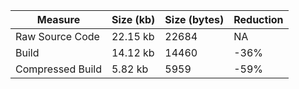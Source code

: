 | Measure | Size (kb) | Size (bytes) | Reduction |
| --- | --- | --- | --- |
| Raw Source Code | 22.15 kb | 22684 | NA |
| Build | 14.12 kb | 14460 | -36% |
| Compressed Build | 5.82 kb | 5959 | -59% |
